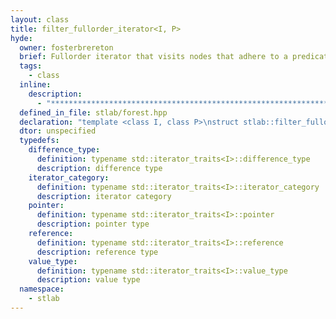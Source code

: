 ```yaml
---
layout: class
title: filter_fullorder_iterator<I, P>
hyde:
  owner: fosterbrereton
  brief: Fullorder iterator that visits nodes that adhere to a predicate
  tags:
    - class
  inline:
    description:
      - "***********************************************************************************************"
  defined_in_file: stlab/forest.hpp
  declaration: "template <class I, class P>\nstruct stlab::filter_fullorder_iterator;"
  dtor: unspecified
  typedefs:
    difference_type:
      definition: typename std::iterator_traits<I>::difference_type
      description: difference type
    iterator_category:
      definition: typename std::iterator_traits<I>::iterator_category
      description: iterator category
    pointer:
      definition: typename std::iterator_traits<I>::pointer
      description: pointer type
    reference:
      definition: typename std::iterator_traits<I>::reference
      description: reference type
    value_type:
      definition: typename std::iterator_traits<I>::value_type
      description: value type
  namespace:
    - stlab
---
```

